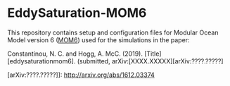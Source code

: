 # EddySaturation-MOM6
This repository contains setup and configuration files for Modular Ocean Model version 6 ([MOM6](http://github.com/NOAA-GFDL/MOM6)) used for the simulations in the paper:

Constantinou, N. C. and Hogg, A. McC. (2019). [Title][eddysaturationmom6]. (submitted, arXiv:[XXXX.XXXXX][arXiv:????.?????]


[arXiv:????.?????]]: http://arxiv.org/abs/1612.03374
